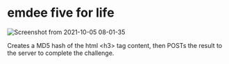 # emdee five for life

![Screenshot from 2021-10-05 08-01-35](https://user-images.githubusercontent.com/86022395/135964473-0cef185d-fc80-45c4-b9ae-5d9be9226458.png)

Creates a MD5 hash of the html \<h3> tag content, then POSTs the result to the server to complete the challenge.